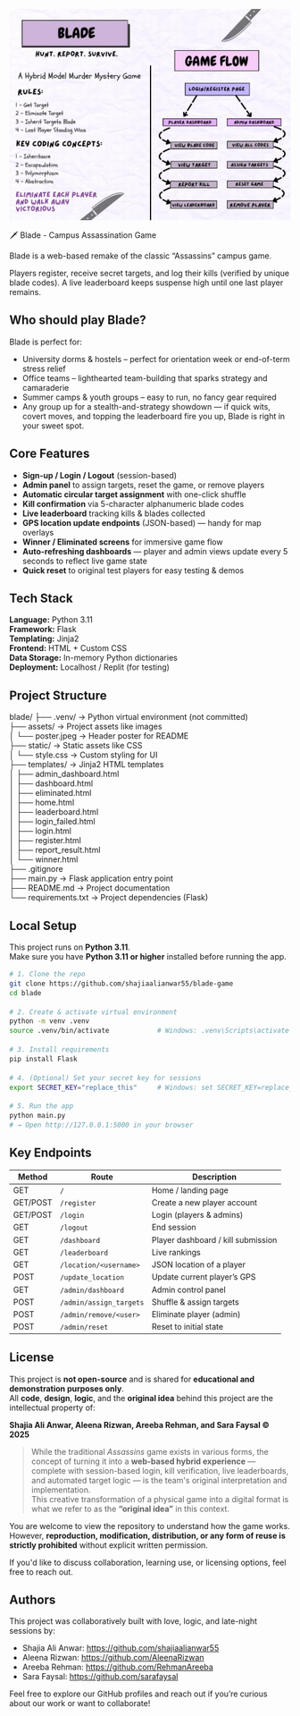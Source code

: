 
![Blade Banner](assets/poster.jpeg)

🗡️ Blade - Campus Assassination Game

Blade is a web-based remake of the classic “Assassins” campus game.

Players register, receive secret targets, and log their kills (verified by unique blade codes). A live leaderboard keeps suspense high until one last player remains.

## Who should play Blade?


Blade is perfect for:

- University dorms & hostels – perfect for orientation week or end-of-term stress relief
- Office teams – lighthearted team-building that sparks strategy and camaraderie
- Summer camps & youth groups – easy to run, no fancy gear required
- Any group up for a stealth-and-strategy showdown — if quick wits, covert moves, and topping the leaderboard fire you up, Blade is right in your sweet spot.


##  Core Features

- **Sign-up / Login / Logout** (session-based)
- **Admin panel** to assign targets, reset the game, or remove players
- **Automatic circular target assignment** with one-click shuffle
- **Kill confirmation** via 5-character alphanumeric blade codes
- **Live leaderboard** tracking kills & blades collected
- **GPS location update endpoints** (JSON-based) — handy for map overlays
- **Winner / Eliminated screens** for immersive game flow
- **Auto-refreshing dashboards** — player and admin views update every 5 seconds to reflect live game state
- **Quick reset** to original test players for easy testing & demos

## Tech Stack


**Language:** Python 3.11  
**Framework:** Flask  
**Templating:** Jinja2  
**Frontend:** HTML + Custom CSS  
**Data Storage:** In-memory Python dictionaries  
**Deployment:** Localhost / Replit (for testing)

## Project Structure

blade/
├── .venv/                  → Python virtual environment (not committed)  
├── assets/                 → Project assets like images  
│   └── poster.jpeg         → Header poster for README  
├── static/                 → Static assets like CSS  
│   └── style.css           → Custom styling for UI  
├── templates/              → Jinja2 HTML templates  
│   ├── admin_dashboard.html  
│   ├── dashboard.html  
│   ├── eliminated.html  
│   ├── home.html  
│   ├── leaderboard.html  
│   ├── login_failed.html  
│   ├── login.html  
│   ├── register.html  
│   ├── report_result.html  
│   └── winner.html  
├── .gitignore             
├── main.py                 → Flask application entry point  
├── README.md               → Project documentation  
└── requirements.txt        → Project dependencies (Flask)

##  Local Setup

This project runs on **Python 3.11**.  
Make sure you have **Python 3.11 or higher** installed before running the app.

```bash
# 1. Clone the repo
git clone https://github.com/shajiaalianwar55/blade-game
cd blade

# 2. Create & activate virtual environment
python -m venv .venv
source .venv/bin/activate            # Windows: .venv\Scripts\activate

# 3. Install requirements
pip install Flask

# 4. (Optional) Set your secret key for sessions
export SECRET_KEY="replace_this"     # Windows: set SECRET_KEY=replace_this

# 5. Run the app
python main.py
# → Open http://127.0.0.1:5000 in your browser

```


## Key Endpoints

| Method | Route                     | Description                          |
|--------|---------------------------|--------------------------------------|
| GET    | `/`                       | Home / landing page                  |
| GET/POST | `/register`             | Create a new player account          |
| GET/POST | `/login`                | Login (players & admins)             |
| GET    | `/logout`                | End session                          |
| GET    | `/dashboard`             | Player dashboard / kill submission   |
| GET    | `/leaderboard`           | Live rankings                        |
| GET    | `/location/<username>`   | JSON location of a player            |
| POST   | `/update_location`       | Update current player’s GPS          |
| GET    | `/admin/dashboard`       | Admin control panel                  |
| POST   | `/admin/assign_targets`  | Shuffle & assign targets             |
| POST   | `/admin/remove/<user>`   | Eliminate player (admin)             |
| POST   | `/admin/reset`           | Reset to initial state               |

##  License

This project is **not open-source** and is shared for **educational and demonstration purposes only**.  
All **code**, **design**, **logic**, and the **original idea** behind this project are the intellectual property of:

**Shajia Ali Anwar, Aleena Rizwan, Areeba Rehman, and Sara Faysal © 2025**

> While the traditional *Assassins* game exists in various forms, the concept of turning it into a **web-based hybrid experience** — complete with session-based login, kill verification, live leaderboards, and automated target logic — is the team's original interpretation and implementation.  
> This creative transformation of a physical game into a digital format is what we refer to as the **“original idea”** in this context.

You are welcome to view the repository to understand how the game works.  
However, **reproduction, modification, distribution, or any form of reuse is strictly prohibited** without explicit written permission.

If you'd like to discuss collaboration, learning use, or licensing options, feel free to reach out.

## Authors

This project was collaboratively built with love, logic, and late-night sessions by:

-  Shajia Ali Anwar: https://github.com/shajiaalianwar55
-  Aleena Rizwan: https://github.com/AleenaRizwan
-  Areeba Rehman: https://github.com/RehmanAreeba
-  Sara Faysal: https://github.com/sarafaysal

Feel free to explore our GitHub profiles and reach out if you’re curious about our work or want to collaborate!